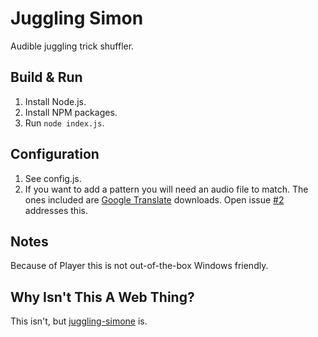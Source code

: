 Juggling Simon
==============

Audible juggling trick shuffler.


Build & Run
-----------

1. Install Node.js.
2. Install NPM packages.
3. Run <code>node index.js</code>.


Configuration
-------------

1. See config.js.
2. If you want to add a pattern you will need an audio file to match. 
   The ones included are [Google Translate](https://translate.google.com/) downloads.
   Open issue [#2](https://github.com/vivkam/juggling-simon/issues/2) addresses this.

Notes
-----

Because of Player this is not out-of-the-box Windows friendly.


Why Isn't This A Web Thing?
---------------------------

This isn't, but [juggling-simone](https://github.com/vivkam/juggling-simone) is.
